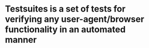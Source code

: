 #  Testsuites is a set of tests for verifying any user-agent/browser functionality in an automated manner 
